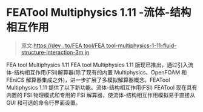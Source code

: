 # FEATool Multiphysics 1.11 -流体-结构相互作用

> 原文:[https://dev . to/FEA tool/FEA tool-multiphysics-1-11-fluid-structure-interaction-3m jn](https://dev.to/featool/featool-multiphysics-1-11-fluid-structure-interaction-3mjn)

FEA tool Multiphysics 1.11 FEA tool Multiphysics 1.11 版现已推出，通过引入流体-结构相互作用(FSI)解算器(除了现有的内置 Multiphysics、OpenFOAM 和 FEniCS 解算器集成之外)，进一步扩展了多模拟解算器概念。FEATool Multiphysics 1.11 提供了以下新功能。流体-结构相互作用(FSI) FEATool 现在具有内置的 FSI 物理模式和专用的 FSI 解算器，使流体-结构相互作用模拟易于直接从 GUI 和可选的命令行界面设置。